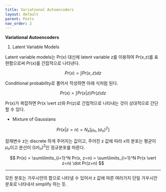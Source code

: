```yaml
---
title: Variational Autoencoders
layout: default
parent: Posts
nav_order: 2
---
```


**Variational Autoencoders**  

1. Latent Variable Models  

Latent variable models는 Pr(x) 대신에 latent variable z를 이용하여 Pr(x,z)를 표현함으로써 Pr(x)를 간접적으로 나타낸다.

$$
Pr(x) = \int Pr(x,z)dz
$$

Conditional probability로 풀어서 작성하면 아래 식처럼 된다.

$$
Pr(x) = \int Pr(x \vert z)Pr(z)dz
$$

Pr(x)가 복잡하면 Pr(x \vert z)와 Pr(z)로 간접적으로 나타내는 것이 상대적으로 간단할 수 있다.  

- Mixture of Gaussians  

$$
Pr(x \vert z = n) = N_x [\mu _n, (\sigma _n)^2]
$$

잠재변수 z는 discrete 하게 주어지는 값이고, 주어진 z 값에 따라 x의 분포는 평균이 $\mu _n$이고 분산이 $((\sigma)_n)^2$인 정규분포를 따른다. 

$$
Pr(x) = \sum\limits_{i=1}^N Pr(x, z=n) = \sum\limits_{i=1}^N Pr(x \vert z=n) \dot Pr(z=n)
$$





---

모든 분포는 가우시안의 합으로 나타낼 수 있어서 z 값에 따른 여러가지 단일 가우시안 분포로 나타내서 simplify 하는 듯.

